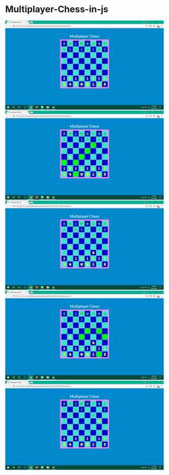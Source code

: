 # Multiplayer-Chess-in-js

<img src="images/Screenshot(16).png">
<img src="images/Screenshot(20).png">
<img src="images/Screenshot(21).png">
<img src="images/Screenshot(25).png">
<img src="images/Screenshot(26).png">
